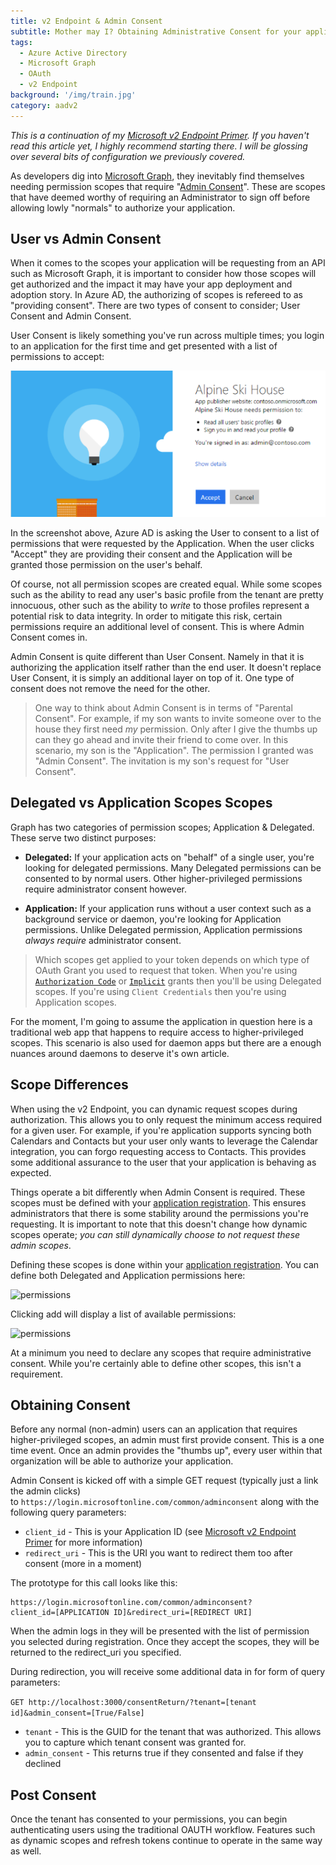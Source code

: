 ```yaml
---
title: v2 Endpoint & Admin Consent
subtitle: Mother may I? Obtaining Administrative Consent for your application
tags:
  - Azure Active Directory
  - Microsoft Graph
  - OAuth
  - v2 Endpoint
background: '/img/train.jpg'
category: aadv2
---
```


_This is a continuation of my [Microsoft v2 Endpoint Primer][primer]. If you haven't read this article yet, I highly recommend starting there. I will be glossing over several bits of configuration we previously covered._

As developers dig into [Microsoft Graph][graph], they inevitably find themselves needing permission scopes that require "[Admin Consent][admin_consent]". These are scopes that have deemed worthy of requiring an Administrator to sign off before allowing lowly "normals" to authorize your application.

## User vs Admin Consent

When it comes to the scopes your application will be requesting from an API such as Microsoft Graph, it is important to consider how those scopes will get authorized and the impact it may have your app deployment and adoption story. In Azure AD, the authorizing of scopes is refereed to as "providing consent". There are two types of consent to consider; User Consent and Admin Consent.

User Consent is likely something you've run across multiple times; you login to an application for the first time and get presented with a list of permissions to accept:

![user consent](/assets/images/user-consent.png)

In the screenshot above, Azure AD is asking the User to consent to a list of permissions that were requested by the Application. When the user clicks "Accept" they are providing their consent and the Application will be granted those permission on the user's behalf.

Of course, not all permission scopes are created equal. While some scopes such as the ability to read any user's basic profile from the tenant are pretty innocuous, other such as the ability to _write_ to those profiles represent a potential risk to data integrity. In order to mitigate this risk, certain permissions require an additional level of consent. This is where Admin Consent comes in.

Admin Consent is quite different than User Consent. Namely in that it is authorizing the application itself rather than the end user. It doesn't replace User Consent, it is simply an additional layer on top of it. One type of consent does not remove the need for the other.

> One way to think about Admin Consent is in terms of "Parental Consent". For example, if my son wants to invite someone over to the house they first need _my_ permission. Only after I give the thumbs up can they go ahead and invite their friend to come over. In this scenario, my son is the "Application". The permission I granted was "Admin Consent". The invitation is my son's request for "User Consent".

## Delegated vs Application Scopes Scopes

Graph has two categories of permission scopes; Application & Delegated. These serve two distinct purposes:

* **Delegated:** If your application acts on "behalf" of a single user, you're looking for delegated permissions. Many Delegated permissions can be consented to by normal users. Other higher-privileged permissions require administrator consent however.

* **Application:** If your application runs without a user context such as a background service or daemon, you're looking for Application permissions. Unlike Delegated permission, Application permissions _always require_ administrator consent.

> Which scopes get applied to your token depends on which type of OAuth Grant you used to request that token. When you're using [`Authorization Code`][primer] or [`Implicit`][implicit] grants then you'll be using Delegated scopes. If you're using `Client Credentials` then you're using Application scopes.

For the moment, I'm going to assume the application in question here is a traditional web app that happens to require access to higher-privileged scopes. This scenario is also used for daemon apps but there are a enough nuances around daemons to deserve it's own article.

## Scope Differences

When using the v2 Endpoint, you can dynamic request scopes during authorization. This allows you to only request the minimum access required for a given user. For example, if you're application supports syncing both Calendars and Contacts but your user only wants to leverage the Calendar integration, you can forgo requesting access to Contacts. This provides some additional assurance to the user that your application is behaving as expected.

Things operate a bit differently when Admin Consent is required. These scopes must be defined with your [application registration][app-reg]. This ensures administrators that there is some stability around the permissions you're requesting. It is important to note that this doesn't change how dynamic scopes operate; _you can still dynamically choose to not request these admin scopes_.

Defining these scopes is done within your [application registration][app-reg]. You can define both Delegated and Application permissions here:

![permissions](/assets/images/app-reg-graph-permissions.png)

Clicking add will display a list of available permissions:

![permissions](/assets/images/app-reg-graph-permissions-dialog.png)

At a minimum you need to declare any scopes that require administrative consent. While you're certainly able to define other scopes, this isn't a requirement.

## Obtaining Consent

Before any normal (non-admin) users can an application that requires higher-privileged scopes, an admin must first provide consent. This is a one time event. Once an admin provides the "thumbs up", every user within that organization will be able to authorize your application.

Admin Consent is kicked off with a simple GET request (typically just a link the admin clicks) to `https://login.microsoftonline.com/common/adminconsent` along with the following query parameters:

* `client_id` - This is your Application ID (see [Microsoft v2 Endpoint Primer][primer] for more information)
* `redirect_uri` - This is the URI you want to redirect them too after consent (more in a moment)

The prototype for this call looks like this:

```none
https://login.microsoftonline.com/common/adminconsent?
client_id=[APPLICATION ID]&redirect_uri=[REDIRECT URI]
```

When the admin logs in they will be presented with the list of permission you selected during registration. Once they accept the scopes, they will be returned to the redirect_uri you specified.

During redirection, you will receive some additional data in for form of query parameters:

`GET http://localhost:3000/consentReturn/?tenant=[tenant id]&admin_consent=[True/False]`

* `tenant` - This is the GUID for the tenant that was authorized. This allows you to capture which tenant consent was granted for.
* `admin_consent` - This returns true if they consented and false if they declined

## Post Consent

Once the tenant has consented to your permissions, you can begin authenticating users using the traditional OAUTH workflow. Features such as dynamic scopes and refresh tokens continue to operate in the same way as well.

[primer]: //massivescale.com/category/aadv2/
[implicit]: //massivescale.com/microsoft-v2-endpoint-implicit-grant.md
[graph]: //graph.microsoft.io
[admin_consent]: https://docs.microsoft.com/en-us/azure/active-directory/active-directory-assign-admin-roles
[app-reg]: https://apps.dev.microsoft.com
